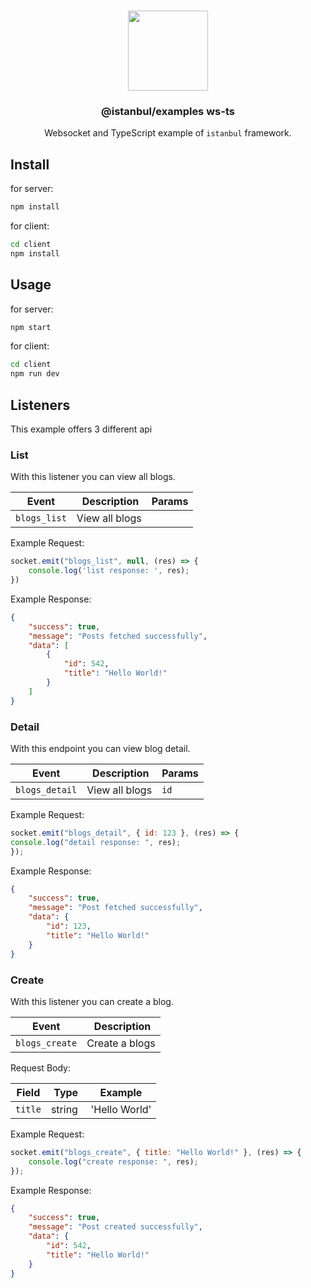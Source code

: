 <p align="center">
<br>
<img src="https://avatars.githubusercontent.com/u/108695351?s=200&v=4" width="128" height="128">
</p>
<h3 align="center">@istanbul/examples ws-ts</h3>
<p align="center">
  Websocket and TypeScript example of <code>istanbul</code> framework. 
</p>

## Install

for server:

```bash
npm install
```

for client:

```bash
cd client
npm install
```

## Usage

for server:

```bash
npm start
```

for client:

```bash
cd client
npm run dev
```

## Listeners

This example offers 3 different api

### List

With this listener you can view all blogs.

| Event | Description | Params |
|------|-------------|--------|
| `blogs_list` | View all blogs | |

Example Request:

```javascript
socket.emit("blogs_list", null, (res) => {
    console.log('list response: ', res);
})
```

Example Response:

```json
{
    "success": true,
    "message": "Posts fetched successfully",
    "data": [
        {
            "id": 542,
            "title": "Hello World!"
        }
    ]
}
```

### Detail

With this endpoint you can view blog detail.

| Event | Description | Params |
|------|-------------|--------|
| `blogs_detail` | View all blogs | `id` |

Example Request:

```javascript
socket.emit("blogs_detail", { id: 123 }, (res) => {
console.log("detail response: ", res);
});
```

Example Response:

```json
{
    "success": true,
    "message": "Post fetched successfully",
    "data": {
        "id": 123,
        "title": "Hello World!"
    }
}
```

### Create

With this listener you can create a blog.

| Event | Description |
|------|-------------|
| `blogs_create` | Create a blogs |

Request Body:

| Field | Type | Example |
|-------|------|---------|
| `title` | string | 'Hello World' |

Example Request:

```javascript
socket.emit("blogs_create", { title: "Hello World!" }, (res) => {
    console.log("create response: ", res);
});
```

Example Response:

```json
{
    "success": true,
    "message": "Post created successfully",
    "data": {
        "id": 542,
        "title": "Hello World!"
    }
}
```